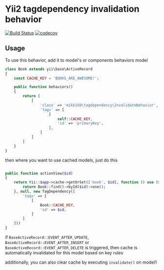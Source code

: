 # Yii2 tagdependency invalidation behavior

[![Build Status](https://travis-ci.org/mikk150/yii2-tagdependency-flusher.svg?branch=master)](https://travis-ci.org/mikk150/yii2-tagdependency-flusher)
[![codecov](https://codecov.io/gh/mikk150/yii2-tagdependency-flusher/branch/master/graph/badge.svg)](https://codecov.io/gh/mikk150/yii2-tagdependency-flusher)


Usage
-----
To use this behavior, add it to model's or components behaviors model

```php
class Book extends yii\base\ActiveRecord
{
    const CACHE_KEY = 'BOOKS_ARE_AWESOME!';

    public function behaviors()
    {
        return [
            [
                'class' => 'mikk150\tagdependency\InvalidateBehavior',
                'tags' => [
                    [
                        self::CACHE_KEY,
                        'id' => 'primaryKey',
                    ],
                ]
            ]
        ]
    }
}
```

then where you want to use cached models, just do this

```php

public function actionView($id)
{
    return Yii::$app->cache->getOrSet(['book', $id], function () use ($id) {
        return Book::find()->byId($id)->one();
    }, null, new TagDependency([
        'tags' => [
            [
                Book::CACHE_KEY,
                'id' => $id,
            ]
        ]
    ]))
}

```

if `BaseActiveRecord::EVENT_AFTER_UPDATE`, `BaseActiveRecord::EVENT_AFTER_INSERT` or `BaseActiveRecord::EVENT_AFTER_DELETE` is triggered, then cache is automatically invalidated for this model based on key rules

additionally, you can also clear cache by executing `invalidate()` on model1
